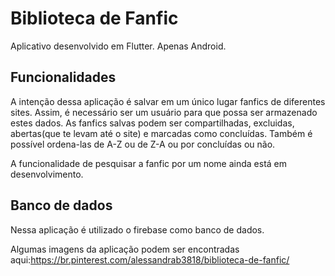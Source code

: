 # Biblioteca de Fanfic

Aplicativo desenvolvido em Flutter.
Apenas Android.

## Funcionalidades

A intenção dessa aplicação é salvar em um único lugar fanfics de diferentes sites. 
Assim, é necessário ser um usuário para que possa ser armazenado estes dados. As fanfics salvas podem ser compartilhadas, excluidas, abertas(que te levam até o site) e marcadas como concluídas.
Também é possível ordena-las de A-Z ou de Z-A ou por concluídas ou não.

A funcionalidade de pesquisar a fanfic por um nome ainda está em desenvolvimento.

## Banco de dados
Nessa aplicação é utilizado o firebase como banco de dados.


Algumas imagens da aplicação podem ser encontradas aqui:https://br.pinterest.com/alessandrab3818/biblioteca-de-fanfic/
